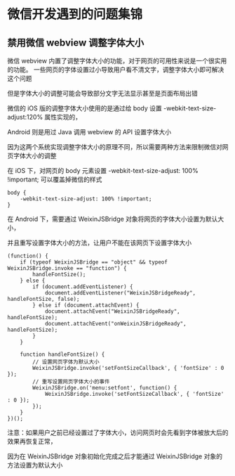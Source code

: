# 微信开发遇到的问题集锦

## 禁用微信 webview 调整字体大小

微信 webview 内置了调整字体大小的功能，对于网页的可用性来说是一个很实用的功能。
一些网页的字体设置过小导致用户看不清文字，调整字体大小即可解决这个问题

但是字体大小的调整可能会导致部分文字无法显示甚至是页面布局出错


微信的 iOS 版的调整字体大小使用的是通过给 body 设置 -webkit-text-size-adjust:120% 属性实现的，

Android 则是用过 Java 调用 webview 的 API 设置字体大小

因为这两个系统实现调整字体大小的原理不同，所以需要两种方法来限制微信对网页字体大小的调整

在 iOS 下，对网页的 body 元素设置 -webkit-text-size-adjust: 100% !important; 可以覆盖掉微信的样式
```
body {
    -webkit-text-size-adjust: 100% !important;
}
```

在 Android 下，需要通过 WeixinJSBridge 对象将网页的字体大小设置为默认大小，

并且重写设置字体大小的方法，让用户不能在该网页下设置字体大小

```
(function() {
    if (typeof WeixinJSBridge == "object" && typeof WeixinJSBridge.invoke == "function") {
        handleFontSize();
    } else {
        if (document.addEventListener) {
            document.addEventListener("WeixinJSBridgeReady", handleFontSize, false);
        } else if (document.attachEvent) {
            document.attachEvent("WeixinJSBridgeReady", handleFontSize);
            document.attachEvent("onWeixinJSBridgeReady", handleFontSize);
        }
    }

    function handleFontSize() {
        // 设置网页字体为默认大小
        WeixinJSBridge.invoke('setFontSizeCallback', { 'fontSize' : 0 });
        // 重写设置网页字体大小的事件
        WeixinJSBridge.on('menu:setfont', function() {
            WeixinJSBridge.invoke('setFontSizeCallback', { 'fontSize' : 0 });
        });
    }
})();
```

注意：如果用户之前已经设置过了字体大小，访问网页时会先看到字体被放大后的效果再恢复正常，

因为在 WeixinJSBridge 对象初始化完成之后才能通过 WeixinJSBridge 对象的方法设置为默认大小
